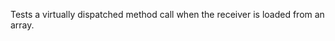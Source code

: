 [//]: # (MAIN: vc.Class)
Tests a virtually dispatched method call when the receiver is loaded from an array.
